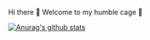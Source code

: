 Hi there 👋
Welcome to my humble cage 🤔

[![Anurag's github stats](https://github-readme-stats.vercel.app/api?username=hienle2703)](https://github.com/anuraghazra/github-readme-stats)
